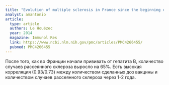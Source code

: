 ```yaml
---
title: "Evolution of multiple sclerosis in France since the beginning of hepatitis B vaccination"
analyst: amantonio
article:
  type: article
  authors: Le Houézec
  year: 2014
  magazine: Immunol Res
  link: https://www.ncbi.nlm.nih.gov/pmc/articles/PMC4266455/
  pubmed: PMC4266455
---
```


После того, как во Франции начали прививать от гепатита В, количество случаев рассеянного склероза выросло на 65%. Есть высокая корреляция (0.93/0.73) между количеством сделанных доз вакцины и количеством случаев рассеянного склероза через 1-2 года.
